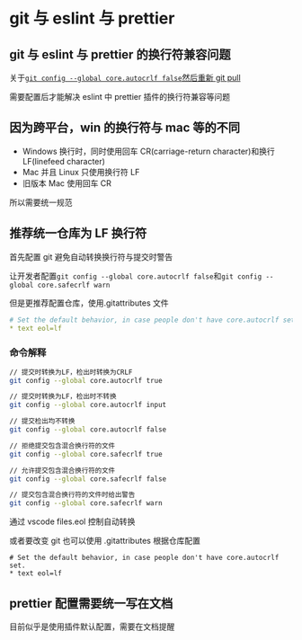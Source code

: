 # git 与 eslint 与 prettier

## git 与 eslint 与 prettier 的换行符兼容问题

关于[`git config --global core.autocrlf false`然后重新 git pull](http://doc.192.168.221.92.nip.io/docs/cli/%E4%BD%BF%E7%94%A8%E6%8C%87%E5%8D%97/web#eslint-%E8%AE%BE%E7%BD%AE%E6%96%87%E4%BB%B6%E6%8D%A2%E8%A1%8C%E6%A0%BC%E5%BC%8F)

需要配置后才能解决 eslint 中 prettier 插件的换行符兼容等问题

## 因为跨平台，win 的换行符与 mac 等的不同

- Windows 换行时，同时使用回车 CR(carriage-return character)和换行 LF(linefeed character)
- Mac 并且 Linux 只使用换行符 LF
- 旧版本 Mac 使用回车 CR

所以需要统一规范

## 推荐统一仓库为 LF 换行符

首先配置 git 避免自动转换换行符与提交时警告

让开发者配置`git config --global core.autocrlf false`和`git config --global core.safecrlf warn`

但是更推荐配置仓库，使用.gitattributes 文件

```yml
# Set the default behavior, in case people don't have core.autocrlf set.
* text eol=lf
```

### 命令解释

```bash
// 提交时转换为LF，检出时转换为CRLF
git config --global core.autocrlf true

// 提交时转换为LF，检出时不转换
git config --global core.autocrlf input

// 提交检出均不转换
git config --global core.autocrlf false
```

```bash
// 拒绝提交包含混合换行符的文件
git config --global core.safecrlf true

// 允许提交包含混合换行符的文件
git config --global core.safecrlf false

// 提交包含混合换行符的文件时给出警告
git config --global core.safecrlf warn
```

通过 vscode files.eol 控制自动转换

或者要改变 git 也可以使用 .gitattributes 根据仓库配置

```git
# Set the default behavior, in case people don't have core.autocrlf set.
* text eol=lf
```

## prettier 配置需要统一写在文档

目前似乎是使用插件默认配置，需要在文档提醒
